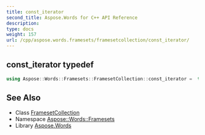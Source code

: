 ```yaml
---
title: const_iterator
second_title: Aspose.Words for C++ API Reference
description: 
type: docs
weight: 157
url: /cpp/aspose.words.framesets/framesetcollection/const_iterator/
---
```

## const_iterator typedef




```cpp
using Aspose::Words::Framesets::FramesetCollection::const_iterator =  typename iterator_holder_type::const_iterator
```

## See Also

* Class [FramesetCollection](../)
* Namespace [Aspose::Words::Framesets](../../)
* Library [Aspose.Words](../../../)

